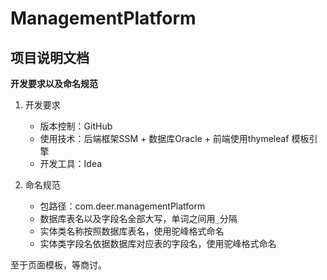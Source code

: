 # ManagementPlatform

## 项目说明文档

**开发要求以及命名规范**

1. 开发要求
   - 版本控制：GitHub
   - 使用技术：后端框架SSM + 数据库Oracle + 前端使用thymeleaf 模板引擎
   - 开发工具：Idea

2. 命名规范
   - 包路径：com.deer.managementPlatform
   - 数据库表名以及字段名全部大写，单词之间用``_``分隔
   - 实体类名称按照数据库表名，使用驼峰格式命名
   - 实体类字段名依据数据库对应表的字段名，使用驼峰格式命名

至于页面模板，等商讨。
